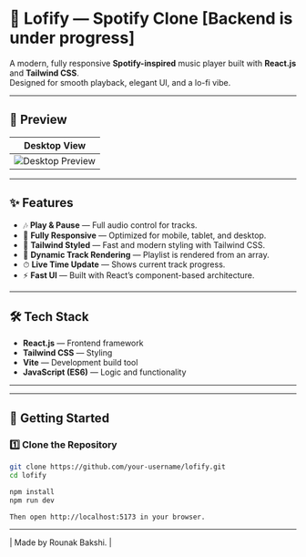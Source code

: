# 🎵 Lofify — Spotify Clone [Backend is under progress]

A modern, fully responsive **Spotify-inspired** music player built with **React.js** and **Tailwind CSS**.  
Designed for smooth playback, elegant UI, and a lo-fi vibe.

---

## 📸 Preview

| Desktop View |
|--------------|
| ![Desktop Preview](./screenshots/LofifyHome.png) |

---

## ✨ Features

- 🎶 **Play & Pause** — Full audio control for tracks.
- 📱 **Fully Responsive** — Optimized for mobile, tablet, and desktop.
- 🎨 **Tailwind Styled** — Fast and modern styling with Tailwind CSS.
- 🔄 **Dynamic Track Rendering** — Playlist is rendered from an array.
- ⏱ **Live Time Update** — Shows current track progress.
- ⚡ **Fast UI** — Built with React’s component-based architecture.

---

## 🛠 Tech Stack

- **React.js** — Frontend framework
- **Tailwind CSS** — Styling
- **Vite** — Development build tool
- **JavaScript (ES6)** — Logic and functionality

---


---

## 🚀 Getting Started

### 1️⃣ Clone the Repository
```bash
git clone https://github.com/your-username/lofify.git
cd lofify

npm install
npm run dev

Then open http://localhost:5173 in your browser.
```


---

| Made by Rounak Bakshi. |


